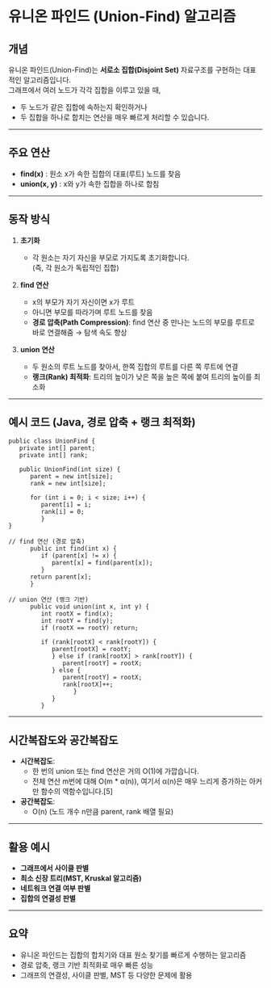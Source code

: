 # 유니온 파인드 (Union-Find) 알고리즘

## 개념

유니온 파인드(Union-Find)는 **서로소 집합(Disjoint Set)** 자료구조를 구현하는 대표적인 알고리즘입니다.  
그래프에서 여러 노드가 각각 집합을 이루고 있을 때,
- 두 노드가 같은 집합에 속하는지 확인하거나
- 두 집합을 하나로 합치는 연산을 매우 빠르게 처리할 수 있습니다.

---

## 주요 연산

- **find(x)** : 원소 x가 속한 집합의 대표(루트) 노드를 찾음
- **union(x, y)** : x와 y가 속한 집합을 하나로 합침

---

## 동작 방식

1. **초기화**
    - 각 원소는 자기 자신을 부모로 가지도록 초기화합니다.  
      (즉, 각 원소가 독립적인 집합)

2. **find 연산**
    - x의 부모가 자기 자신이면 x가 루트
    - 아니면 부모를 따라가며 루트 노드를 찾음
    - **경로 압축(Path Compression)**: find 연산 중 만나는 노드의 부모를 루트로 바로 연결해줌 → 탐색 속도 향상

3. **union 연산**
    - 두 원소의 루트 노드를 찾아서, 한쪽 집합의 루트를 다른 쪽 루트에 연결
    - **랭크(Rank) 최적화**: 트리의 높이가 낮은 쪽을 높은 쪽에 붙여 트리의 높이를 최소화

---

## 예시 코드 (Java, 경로 압축 + 랭크 최적화)
```
public class UnionFind {
   private int[] parent;
   private int[] rank;

   public UnionFind(int size) {
      parent = new int[size];
      rank = new int[size];
      
      for (int i = 0; i < size; i++) {
         parent[i] = i;
         rank[i] = 0;
         }
}

// find 연산 (경로 압축)
      public int find(int x) {
         if (parent[x] != x) {
            parent[x] = find(parent[x]);
         }
      return parent[x];
      }

// union 연산 (랭크 기반)
      public void union(int x, int y) {
         int rootX = find(x);
         int rootY = find(y);
         if (rootX == rootY) return;

         if (rank[rootX] < rank[rootY]) {
            parent[rootX] = rootY;
            } else if (rank[rootX] > rank[rootY]) {
               parent[rootY] = rootX;
            } else {
               parent[rootY] = rootX;
               rank[rootX]++;
                  }
            }
         }
```

---

## 시간복잡도와 공간복잡도

- **시간복잡도**:
   - 한 번의 union 또는 find 연산은 거의 O(1)에 가깝습니다.
   - 전체 연산 m번에 대해 O(m * α(n)), 여기서 α(n)은 매우 느리게 증가하는 아커만 함수의 역함수입니다.[5]
- **공간복잡도**:
   - O(n) (노드 개수 n만큼 parent, rank 배열 필요)

---

## 활용 예시

- **그래프에서 사이클 판별**
- **최소 신장 트리(MST, Kruskal 알고리즘)**
- **네트워크 연결 여부 판별**
- **집합의 연결성 판별**

---

## 요약

- 유니온 파인드는 집합의 합치기와 대표 원소 찾기를 빠르게 수행하는 알고리즘
- 경로 압축, 랭크 기반 최적화로 매우 빠른 성능
- 그래프의 연결성, 사이클 판별, MST 등 다양한 문제에 활용

